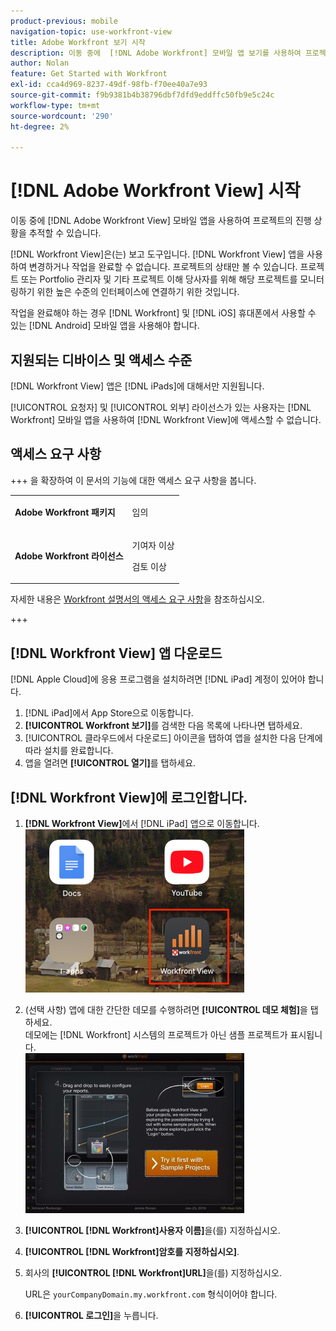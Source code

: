 ```yaml
---
product-previous: mobile
navigation-topic: use-workfront-view
title: Adobe Workfront 보기 시작
description: 이동 중에  [!DNL Adobe Workfront] 모바일 앱 보기를 사용하여 프로젝트의 진행 상황을 추적할 수 있습니다.
author: Nolan
feature: Get Started with Workfront
exl-id: cca4d969-8237-49df-98fb-f70ee40a7e93
source-git-commit: f9b9381b4b38796dbf7dfd9eddffc50fb9e5c24c
workflow-type: tm+mt
source-wordcount: '290'
ht-degree: 2%

---
```


# [!DNL Adobe Workfront View] 시작

이동 중에 [!DNL Adobe Workfront View] 모바일 앱을 사용하여 프로젝트의 진행 상황을 추적할 수 있습니다.

[!DNL Workfront View]은(는) 보고 도구입니다. [!DNL Workfront View] 앱을 사용하여 변경하거나 작업을 완료할 수 없습니다. 프로젝트의 상태만 볼 수 있습니다. 프로젝트 또는 Portfolio 관리자 및 기타 프로젝트 이해 당사자를 위해 해당 프로젝트를 모니터링하기 위한 높은 수준의 인터페이스에 연결하기 위한 것입니다.

작업을 완료해야 하는 경우 [!DNL Workfront] 및 [!DNL iOS] 휴대폰에서 사용할 수 있는 [!DNL Android] 모바일 앱을 사용해야 합니다.

## 지원되는 디바이스 및 액세스 수준

[!DNL Workfront View] 앱은 [!DNL iPads]에 대해서만 지원됩니다.

[!UICONTROL 요청자] 및 [!UICONTROL 외부] 라이선스가 있는 사용자는 [!DNL Workfront] 모바일 앱을 사용하여 [!DNL Workfront View]에 액세스할 수 없습니다.

## 액세스 요구 사항

+++ 을 확장하여 이 문서의 기능에 대한 액세스 요구 사항을 봅니다.

<table style="table-layout:auto"> 
 <col> 
 </col> 
 <col> 
 </col> 
 <tbody> 
  <tr> 
   <td role="rowheader"><strong>Adobe Workfront 패키지</strong></td> 
   <td> <p>임의</p> </td> 
  </tr> 
  <tr> 
   <td role="rowheader"><strong>Adobe Workfront 라이선스</strong></td> 
   <td> 
   <p>기여자 이상</p>
   <p>검토 이상</p> </td> 
  </tr> 
 </tbody> 
</table>

자세한 내용은 [Workfront 설명서의 액세스 요구 사항](/help/quicksilver/administration-and-setup/add-users/access-levels-and-object-permissions/access-level-requirements-in-documentation.md)을 참조하십시오.

+++

## [!DNL Workfront View] 앱 다운로드

[!DNL Apple Cloud]에 응용 프로그램을 설치하려면 [!DNL iPad] 계정이 있어야 합니다.

1. [!DNL iPad]에서 App Store으로 이동합니다.
1. **[!UICONTROL Workfront 보기]**&#x200B;를 검색한 다음 목록에 나타나면 탭하세요.
1. [!UICONTROL 클라우드에서 다운로드] 아이콘을 탭하여 앱을 설치한 다음 단계에 따라 설치를 완료합니다.
1. 앱을 열려면 **[!UICONTROL 열기]**&#x200B;를 탭하세요.

## [!DNL Workfront View]에 로그인합니다.

1. **[!DNL Workfront View]**&#x200B;에서 [!DNL iPad] 앱으로 이동합니다.\
   ![workfront_view_app_Adobe.png](assets/workfront-view-app-adobe-350x261.png)

1. (선택 사항) 앱에 대한 간단한 데모를 수행하려면 **[!UICONTROL 데모 체험]**&#x200B;을 탭하세요.\
   데모에는 [!DNL Workfront] 시스템의 프로젝트가 아닌 샘플 프로젝트가 표시됩니다.\
   ![[!DNL workfront_view_demo].jpg](assets/workfront-view-demo-350x256.jpg)

1. **[!UICONTROL [!DNL Workfront]사용자 이름]**&#x200B;을(를) 지정하십시오.
1. **[!UICONTROL [!DNL Workfront]암호를 지정하십시오]**.
1. 회사의 **[!UICONTROL [!DNL Workfront]URL]**&#x200B;을(를) 지정하십시오.

   URL은 `yourCompanyDomain.my.workfront.com` 형식이어야 합니다.

1. **[!UICONTROL 로그인]**&#x200B;을 누릅니다.
